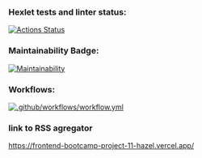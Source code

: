 ### Hexlet tests and linter status:
[![Actions Status](https://github.com/GordienkoEvgeny/frontend-bootcamp-project-11/workflows/hexlet-check/badge.svg)](https://github.com/GordienkoEvgeny/frontend-bootcamp-project-11/actions)
### Maintainability Badge:
[![Maintainability](https://api.codeclimate.com/v1/badges/25d027eed0ddb44aac01/maintainability)](https://codeclimate.com/github/GordienkoEvgeny/frontend-bootcamp-project-11/maintainability)
### Workflows:
[![.github/workflows/workflow.yml](https://github.com/GordienkoEvgeny/frontend-bootcamp-project-11/actions/workflows/workflow.yml/badge.svg)](https://github.com/GordienkoEvgeny/frontend-bootcamp-project-11/actions/workflows/workflow.yml)
### link to RSS agregator
https://frontend-bootcamp-project-11-hazel.vercel.app/